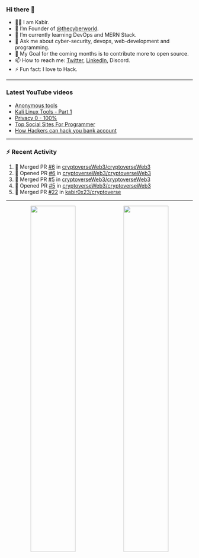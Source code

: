 ### Hi there 👋
- 👨‍💻 I am Kabir.
- 🔭 I’m Founder of [@thecyberworld](https://github.com/thecyberworld).
- 🌱 I’m currently learning DevOps and MERN Stack.
- 💬 Ask me about cyber-security, devops, web-development and programming.
- 🥅 My Goal for the coming months is to contribute more to open source.
- 📫 How to reach me: [Twitter](https://www.twitter.com/kabir0x23), [LinkedIn](https://Linkedin.com/in/kabir0x23/), Discord.
- ⚡ Fun fact: I love to Hack.
 
<!-- --- -->
<!-- ## 🤝 Connect with me:

<a href="https://www.linkedin.com/in/kabir0x23/"><img align="left" src="images/linkedin.png" alt="Kabir | LinkedIn" width="42px"/></a>
<a href="https://twitter.com/kabir0x23"><img align="left" src="images/twitter.png" alt="Kabir | Twitter" width="42px"/></a>
<br />
<br />
 -->

---

### Latest YouTube videos
<!-- YOUTUBE-VIDEOS-LIST:START -->
- [Anonymous tools](https://www.youtube.com/watch?v=fBnYJR4F2Sw)
- [Kali Linux Tools - Part 1](https://www.youtube.com/watch?v=1fxlLmuOlTw)
- [Privacy 0 - 100%](https://www.youtube.com/watch?v=klimIwTRZ4g)
- [Top Social Sites For Programmer](https://www.youtube.com/watch?v=vaFFdqf4jE8)
- [How Hackers can hack you bank account](https://www.youtube.com/watch?v=ub4kcehi9o8)
<!-- YOUTUBE-VIDEOS-LIST:END -->

---

### :zap: Recent Activity
<!--START_SECTION:activity-->
1. 🎉 Merged PR [#6](https://github.com/cryptoverseWeb3/cryptoverseWeb3/pull/6) in [cryptoverseWeb3/cryptoverseWeb3](https://github.com/cryptoverseWeb3/cryptoverseWeb3)
2. 💪 Opened PR [#6](https://github.com/cryptoverseWeb3/cryptoverseWeb3/pull/6) in [cryptoverseWeb3/cryptoverseWeb3](https://github.com/cryptoverseWeb3/cryptoverseWeb3)
3. 🎉 Merged PR [#5](https://github.com/cryptoverseWeb3/cryptoverseWeb3/pull/5) in [cryptoverseWeb3/cryptoverseWeb3](https://github.com/cryptoverseWeb3/cryptoverseWeb3)
4. 💪 Opened PR [#5](https://github.com/cryptoverseWeb3/cryptoverseWeb3/pull/5) in [cryptoverseWeb3/cryptoverseWeb3](https://github.com/cryptoverseWeb3/cryptoverseWeb3)
5. 🎉 Merged PR [#22](https://github.com/kabir0x23/cryptoverse/pull/22) in [kabir0x23/cryptoverse](https://github.com/kabir0x23/cryptoverse)
<!--END_SECTION:activity-->

---

<p align="center">
  <img width="49%" src="https://github-readme-stats.vercel.app/api?username=kabir0x23&count_private=true&theme=dark&show_icons=true" />
  <img width="49%" src="https://github-readme-streak-stats.herokuapp.com/?user=kabir0x23&theme=dark&count_private=true" />
</p>

<!-- ---

<p align = "center">
 <img width="99%" src="https://activity-graph.herokuapp.com/graph?username=kabir0x23&theme=xcode">
</p>  
 -->

